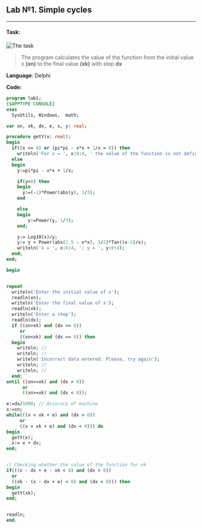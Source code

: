 Lab №1. Simple cycles
--------------------
***
#### Task:
![The task](https://i.imgur.com/dhHKQEz.jpg)

>The program calculates the value of the function from the initial value x **(xn)** to the final value **(xk)** with step **dx**

**Language**: Delphi

**Code:**
``` pascal
program lab1;
{$APPTYPE CONSOLE}
uses
  SysUtils, Windows,  math;

var xn, xk, dx, e, x, y: real;

procedure getY(x: real);
begin
  if((x <= 0) or (pi*pi - x*x + 1/x = 0)) then
    writeln('For x = ', x:0:4, ' the value of the function is not defined')
  else
  begin
    y:=pi*pi - x*x + 1/x;

    if(y<0) then
    begin
      y:=(-1)*Power(abs(y), 1/3);
    end

    else 
    begin
        y:=Power(y, 1/3); 
    end;

    y:= Log10(x)/y;
    y:= y + Power(abs(1.5 - x*x), 1/2)*Tan((x-1)/x);
    writeln('x = ', x:0:4, '; y = ', y:0:4);
  end;
end;

begin


repeat
  writeln('Enter the initial value of x');
  readln(xn);
  writeln('Enter the final value of x');
  readln(xk);
  writeln('Enter a step');
  readln(dx);
  if ((xn>xk) and (dx >= 0))
     or
     ((xn<xk) and (dx <= 0)) then
  begin
    writeln; // 
    writeln; //
    writeln('Incorrect data entered. Please, try again');
    writeln; //
    writeln; //
  end;
until ((xn<=xk) and (dx > 0))
      or
      ((xn>=xk) and (dx < 0));

e:=dx/1000; // Accuracy of machine
x:=xn;
while(((x < xk + e) and (dx > 0))
     or
     ((x > xk + e) and (dx < 0))) do
begin
  getY(x);
  x:= x + dx;
end;


// Checking whether the value of the function for xk
if(((x - dx + e - xk < 0) and (dx > 0))
  or
  ((xk - (x - dx + e) < 0) and (dx < 0))) then
begin
  getY(xk);
end;


readln;
end.

```

